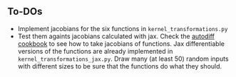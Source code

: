 ## To-DOs

- Implement jacobians for the six functions in `kernel_transformations.py`
- Test them againts jacobians calculated with jax. Check the [autodiff cookbook](https://jax.readthedocs.io/en/latest/notebooks/autodiff_cookbook.html#Jacobians-and-Hessians-using-jacfwd-and-jacrev) to see how to take jacobians of functions. Jax differentiable versions of the functions are already implemented in `kernel_transformations_jax.py`. Draw many (at least 50) random inputs with different sizes to be sure that the functions do what they should.



